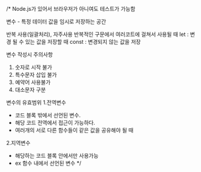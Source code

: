 /*
Node.js가 있어서 브라우저가 아니여도 테스트가 가능함

변수 - 특정 데이터 값을 임시로 저장하는 공간

반복 사용(일괄처리), 자주사용
반복적인 구문에서 여러코트에 걸쳐서 사용될 때
let : 변경 될 수 있는 값을 저장할 때
const : 변경되지 않는 값을 저장

변수 작성시 주의사항
1. 숫자로 시작 불가
2. 특수문자 삽입 불가
3. 예약어 사용불가
4. 대소문자 구분

변수의 유효범위
1.전역변수
  - 코드 블록 밖에서 선언된 변수.
  - 해당 코드 전역에서 접근이 가능하다.
  - 여러개의 서로 다른 함수들이 같은 값을 공유해야 될 때

2.지역변수
  - 해당하는 코드 블록 안에서만 사용가능
  - ex 함수 내에서 선언된 변수
*/